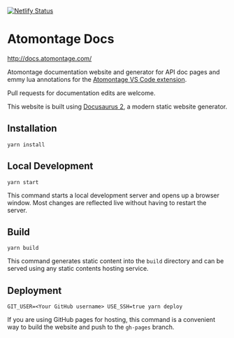[![Netlify Status](https://api.netlify.com/api/v1/badges/f05714fa-b001-4622-9518-e5bc5f44936e/deploy-status)](https://app.netlify.com/sites/atomontagedocs/deploys)

# Atomontage Docs

http://docs.atomontage.com/

Atomontage documentation website and generator for API doc pages and emmy lua annotations for the [Atomontage VS Code extension](https://github.com/AtomontageInc/vscode-atomontage-lua).

Pull requests for documentation edits are welcome.

This website is built using [Docusaurus 2](https://docusaurus.io/), a modern static website generator.

## Installation

```console
yarn install
```

## Local Development

```console
yarn start
```

This command starts a local development server and opens up a browser window. Most changes are reflected live without having to restart the server.

## Build

```console
yarn build
```

This command generates static content into the `build` directory and can be served using any static contents hosting service.

## Deployment

```console
GIT_USER=<Your GitHub username> USE_SSH=true yarn deploy
```

If you are using GitHub pages for hosting, this command is a convenient way to build the website and push to the `gh-pages` branch.
